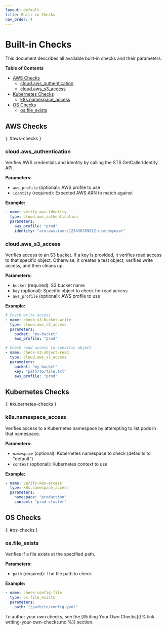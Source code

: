 ```yaml
---
layout: default
title: Built-in Checks
nav_order: 4
---
```


# Built-in Checks

This document describes all available built-in checks and their parameters.

**Table of Contents**
- [AWS Checks](#aws-checks)
  - [cloud.aws_authentication](#cloudaws_authentication)
  - [cloud.aws_s3_access](#cloudaws_s3_access)
- [Kubernetes Checks](#kubernetes-checks)
  - [k8s.namespace_access](#k8snamespace_access)
- [OS Checks](#os-checks)
  - [os.file_exists](#osfile_exists)

## AWS Checks
{: #aws-checks }

### cloud.aws_authentication

Verifies AWS credentials and identity by calling the STS GetCallerIdentity API.

**Parameters:**
- `aws_profile` (optional): AWS profile to use
- `identity` (required): Expected AWS ARN to match against

**Example:**
```yaml
- name: verify-aws-identity
  type: cloud.aws_authentication
  parameters:
    aws_profile: "prod"
    identity: "arn:aws:iam::123456789012:user/myuser"
```

### cloud.aws_s3_access

Verifies access to an S3 bucket. If a key is provided, it verifies read access to that specific object. Otherwise, it creates a test object, verifies write access, and then cleans up.

**Parameters:**
- `bucket` (required): S3 bucket name
- `key` (optional): Specific object to check for read access
- `aws_profile` (optional): AWS profile to use

**Example:**
```yaml
# Check write access
- name: check-s3-bucket-write
  type: cloud.aws_s3_access
  parameters:
    bucket: "my-bucket"
    aws_profile: "prod"

# Check read access to specific object
- name: check-s3-object-read
  type: cloud.aws_s3_access
  parameters:
    bucket: "my-bucket"
    key: "path/to/file.txt"
    aws_profile: "prod"
```

## Kubernetes Checks
{: #kubernetes-checks }

### k8s.namespace_access

Verifies access to a Kubernetes namespace by attempting to list pods in that namespace.

**Parameters:**
- `namespace` (optional): Kubernetes namespace to check (defaults to "default")
- `context` (optional): Kubernetes context to use

**Example:**
```yaml
- name: verify-k8s-access
  type: k8s.namespace_access
  parameters:
    namespace: "production"
    context: "prod-cluster"
```

## OS Checks
{: #os-checks }

### os.file_exists

Verifies if a file exists at the specified path.

**Parameters:**
- `path` (required): The file path to check

**Example:**
```yaml
- name: check-config-file
  type: os.file_exists
  parameters:
    path: "/path/to/config.yaml"
```

To author your own checks, see the [Writing Your Own Checks]({% link writing-your-own-checks.md %}) section.